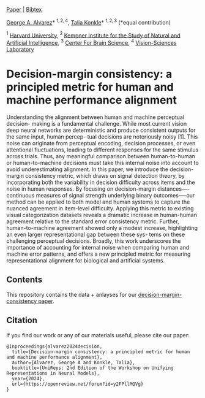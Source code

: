 
[Paper](https://openreview.net/forum?id=y2FPllMQVg) | [Bibtex](#bibtex)

[George A. Alvarez](https://visionlab.harvard.edu/george/)\* $^{1,2,4}$, [Talia Konkle](https://konklab.fas.harvard.edu/)\* $^{1,2,3}$
(*equal contribution)

$^1$ [Harvard University](https://www.harvard.edu/), $^2$ [Kempner Institute for the Study of Natural and Artificial Intelligence](https://kempnerinstitute.harvard.edu/), $^3$ [Center For Brain Science](https://cbs.fas.harvard.edu/), $^4$ [Vision-Sciences Laboratory](https://visionlab.harvard.edu/)
<br>

# Decision-margin consistency: a principled metric for human and machine performance alignment

Understanding the alignment between human and machine perceptual decision- making is a fundamental challenge. While most current vision deep neural networks are deterministic and produce consistent outputs for the same input, human percep- tual decisions are notoriously noisy [1]. This noise can originate from perceptual encoding, decision processes, or even attentional fluctuations, leading to different responses for the same stimulus across trials. Thus, any meaningful comparison between human-to-human or human-to-machine decisions must take this internal noise into account to avoid underestimating alignment. In this paper, we introduce the decision-margin consistency metric, which draws on signal detection theory, by incorporating both the variability in decision difficulty across items and the noise in human responses. By focusing on decision-margin distances—-continuous measures of signal strength underlying binary outcomes—-our method can be applied to both model and human systems to capture the nuanced agreement in item-level difficulty. Applying this metric to existing visual categorization datasets reveals a dramatic increase in human-human agreement relative to the standard error consistency metric. Further, human-to-machine agreement showed only a modest increase, highlighting an even larger representational gap between these sys- tems on these challenging perceptual decisions. Broadly, this work underscores the importance of accounting for internal noise when comparing human and machine error patterns, and offers a new principled metric for measuring representational alignment for biological and artificial systems.

## Contents

This repository contains the data + anlayses for our [decision-margin-consistency paper](https://openreview.net/pdf?id=y2FPllMQVg). 

<a name="bibtex"></a>
## Citation

If you find our work or any of our materials useful, please cite our paper:
```
@inproceedings{alvarez2024decision,
  title={Decision-margin consistency: a principled metric for human and machine performance alignment},
  author={Alvarez, George A and Konkle, Talia},
  booktitle={UniReps: 2nd Edition of the Workshop on Unifying Representations in Neural Models},
  year={2024},
  url={https://openreview.net/forum?id=y2FPllMQVg}
}

```
